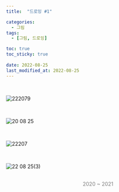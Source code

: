 ```yaml
---
title:  "드로잉 #1"

categories:
  - 그림
tags:
  - [그림, 드로잉]

toc: true
toc_sticky: true
 
date: 2022-08-25
last_modified_at: 2022-08-25
---
```


<br>

![222079](https://user-images.githubusercontent.com/96360829/222445193-076da704-0c50-4a33-aae5-50017f443d38.png)

<br>

![20 08 25](https://user-images.githubusercontent.com/96360829/186610285-476d0ac9-8a18-496a-a740-c32b17ee4fa8.png)

<br>

![22207](https://user-images.githubusercontent.com/96360829/222445328-835b94b4-a0f9-49ee-8344-93867ebfd573.png)

<br>

![22 08 25(3)](https://user-images.githubusercontent.com/96360829/186800846-7ef94b9d-5e31-4b38-9019-774db4e38612.png)

<br>

<div style="color:grey"><center>2020 ~ 2021</center></div>